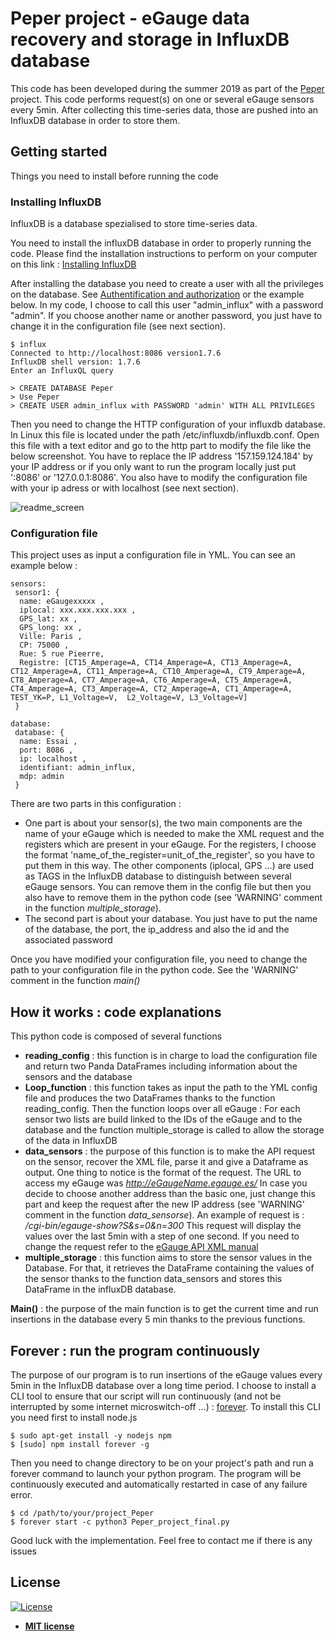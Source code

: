 # Peper project - eGauge data recovery and storage in InfluxDB database

This code has been developed during the summer 2019 as part of the [Peper](https://dataia.eu/recherche/le-projet-peper-prediction-de-la-prosommation-denergie-renouvelable) project. This code performs request(s) on one or several eGauge sensors every 5min. After collecting this time-series data, those are pushed into an InfluxDB database in order to store them. 

## Getting started

Things you need to install before running the code

### Installing InfluxDB


InfluxDB is a database spezialised to store time-series data. 

You need to install the influxDB database in order to properly running the code. Please find the installation instructions to perform on your computer on this link : [Installing InfluxDB](https://docs.influxdata.com/influxdb/v1.7/introduction/installation/)

After installing the database you need to create a user with all the privileges on the database. See [Authentification and authorization](https://docs.influxdata.com/influxdb/v1.7/administration/authentication_and_authorization/) or the example below.
In my code, I choose to call this user "admin_influx" with a password "admin". If you choose another name or another password, you just have to change it in the configuration file (see next section).

```
$ influx
Connected to http://localhost:8086 version1.7.6
InfluxDB shell version: 1.7.6
Enter an InfluxQL query

> CREATE DATABASE Peper
> Use Peper
> CREATE USER admin_influx with PASSWORD 'admin' WITH ALL PRIVILEGES
```

Then you need to change the HTTP configuration of your influxdb database. In Linux this file is located under the path /etc/influxdb/influxdb.conf. Open this file with a text editor and go to the http part to modify the file like the below screenshot. You have to replace the IP address '157.159.124.184' by your IP address or if you only want to run the program locally just put ':8086' or '127.0.0.1:8086'. You also have to modify the configuration file with your ip adress or with localhost (see next section).

![readme_screen](https://user-images.githubusercontent.com/52416887/62783181-26422d80-babc-11e9-9add-e95af5c4e123.png)

### Configuration file

This project uses as input a configuration file in YML.
You can see an example below :

```
sensors:
 sensor1: {
  name: eGaugexxxxx ,
  iplocal: xxx.xxx.xxx.xxx ,
  GPS_lat: xx ,
  GPS_long: xx ,
  Ville: Paris ,
  CP: 75000 ,
  Rue: 5 rue Pieerre,
  Registre: [CT15_Amperage=A, CT14_Amperage=A, CT13_Amperage=A, CT12_Amperage=A, CT11_Amperage=A, CT10_Amperage=A, CT9_Amperage=A, CT8_Amperage=A, CT7_Amperage=A, CT6_Amperage=A, CT5_Amperage=A, CT4_Amperage=A, CT3_Amperage=A, CT2_Amperage=A, CT1_Amperage=A, TEST_YK=P, L1_Voltage=V,  L2_Voltage=V, L3_Voltage=V]
 }

database:
 database: {
  name: Essai ,
  port: 8086 ,
  ip: localhost ,
  identifiant: admin_influx,
  mdp: admin
 }
```
There are two parts in this configuration : 
- One part is about your sensor(s), the two main components are the name of your eGauge which is needed to make the XML request and the registers which are present in your eGauge. For the registers, I choose the format 'name_of_the_register=unit_of_the_register', so you have to put them in this way. The other components (iplocal, GPS ...) are used as TAGS in the InfluxDB database to distinguish between several eGauge sensors. You can remove them in the config file but then you also have to remove them in the python code (see 'WARNING' comment in the function *multiple_storage*).
- The second part is about your database. You just have to put the name of the database, the port, the ip_address and also the id and the associated password

Once you have modified your configuration file, you need to change the path to your configuration file in the python code. See the 'WARNING' comment in the function *main()*


## How it works : code explanations


This python code is composed of several functions
- **reading_config** : this function is in charge to load the configuration file and return two Panda DataFrames including information about the sensors and the database
- **Loop_function** : this function takes as input the path to the YML config file and produces the two DataFrames thanks to the function reading_config. Then the function loops over all eGauge : For each sensor two lists are build linked to the IDs of the eGauge and to the database and the function multiple_storage is called to allow the storage of the data in InfluxDB
- **data_sensors** : the purpose of this function is to make the API request on the sensor, recover the XML file, parse it and give a Dataframe as output. One thing to notice is the format of the request. The URL to access my eGauge was *http://eGaugeName.egauge.es/*  In case you decide to choose another address than the basic one, just change this part and keep the request after the new IP address (see 'WARNING' comment in the function *data_sensorse*). An example of request is : */cgi-bin/egauge-show?S&s=0&n=300* This request will display the values over the last 5min with a step of one second. If you need to change the request refer to the 
[eGauge API XML manual](https://www.egauge.net/media/support/docs/egauge-xml-api.pdf)
- **multiple_storage** : this function aims to store the sensor values in the Database. For that, it retrieves the DataFrame containing the values of the sensor thanks to the function data_sensors and stores this DataFrame in the influxDB database.

**Main()** : the purpose of the main function is to get the current time and run insertions in the database every 5 min thanks to the previous functions.

## Forever : run the program continuously

The purpose of our program is to run insertions of the eGauge values every 5min in the InfluxDB database over a long time period. I choose to install a CLI tool to ensure that our script will run continuously (and not be interrupted by some internet microswitch-off ...) : [forever](https://www.npmjs.com/package/forever). 
To install this CLI you need first to install node.js 

```
$ sudo apt-get install -y nodejs npm
$ [sudo] npm install forever -g
```
Then you need to change directory to be on your project's path and run a forever command to launch your python program. The program will be continuously executed and automatically restarted in case of any failure error.

```
$ cd /path/to/your/project_Peper
$ forever start -c python3 Peper_project_final.py
```


Good luck with the implementation. Feel free to contact me if there is any issues


## License

[![License](http://img.shields.io/:license-mit-blue.svg?style=flat-square)](http://badges.mit-license.org)

- **[MIT license](http://opensource.org/licenses/mit-license.php)**






